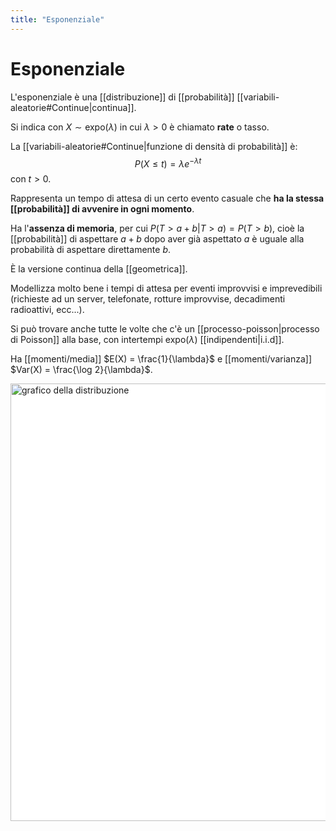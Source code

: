 ```yaml
---
title: "Esponenziale"
---
```

# Esponenziale
L'esponenziale è una [[distribuzione]] di [[probabilità]] [[variabili-aleatorie#Continue|continua]].

Si indica con $X \sim \mathrm{expo}(\lambda)$ in cui $\lambda > 0$ è chiamato **rate** o tasso.

La [[variabili-aleatorie#Continue|funzione di densità di probabilità]] è:
$$
P(X \le t) = \lambda e^{-\lambda t}
$$
con $t > 0$.

Rappresenta un tempo di attesa di un certo evento casuale che **ha la stessa [[probabilità]] di avvenire in ogni momento**.

Ha l'**assenza di memoria**, per cui $P(T > a + b | T > a) = P(T > b)$, cioè la [[probabilità]] di aspettare $a + b$ dopo aver già aspettato $a$ è uguale alla probabilità di aspettare direttamente $b$.

È la versione continua della [[geometrica]].

Modellizza molto bene i tempi di attesa per eventi improvvisi e imprevedibili (richieste ad un server, telefonate, rotture improvvise, decadimenti radioattivi, ecc...).

Si può trovare anche tutte le volte che c'è un [[processo-poisson|processo di Poisson]] alla base, con intertempi $\mathrm{expo}(\lambda)$ [[indipendenti|i.i.d]].

Ha [[momenti/media]] $E(X) = \frac{1}{\lambda}$ e [[momenti/varianza]] $Var(X) = \frac{\log 2}{\lambda}$.

<img src="https://upload.wikimedia.org/wikipedia/commons/e/ec/Exponential_pdf.svg" alt="grafico della distribuzione" width=700 style="background: white">
